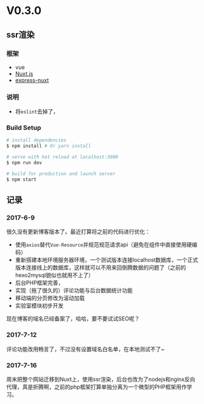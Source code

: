V0.3.0
===


## ssr渲染 
### 框架
* vue
* [Nuxt.js](https://github.com/nuxt/nuxt.js)
* [express-nuxt](https://github.com/nuxt-community/express-template)

### 说明
* 将`eslint`去掉了，

### Build Setup

``` bash
# install dependencies
$ npm install # Or yarn install

# serve with hot reload at localhost:3000
$ npm run dev

# build for production and launch server
$ npm start
```
## 记录



### 2017-6-9

很久没有更新博客版本了。最近打算将之前的代码进行优化：
* 使用`axios`替代`Vue-Resource`并规范规范请求api（避免在组件中直接使用硬编码）
* 重新搭建本地环境服务器环境，一个测试版本连接localhost数据库，一个正式版本连接线上的数据库，这样就可以不用来回倒腾数据的问题了（之前的hexo2mysql貌似也就用不上了）
* 后台PHP框架完善，
* 实现（拖了很久的）评论功能与后台数据统计功能
* 移动端的分页修改为滚动加载
* 实验室模块初步开发

现在博客的域名已经备案了，哈哈，要不要试试SEO呢？

### 2017-7-12

评论功能改用畅言了，不过没有设置域名白名单，在本地测试不了~

### 2017-7-16

周末把整个网站迁移到Nuxt上，使用ssr渲染，后台也改为了nodejs和nginx反向代理，真是折腾啊，之前的php框架打算单独分离为一个微型的PHP框架用作学习。